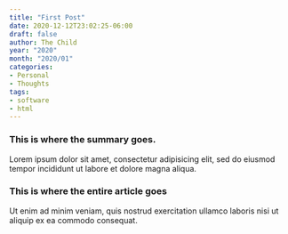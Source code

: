 ```yaml
---
title: "First Post"
date: 2020-12-12T23:02:25-06:00
draft: false
author: The Child
year: "2020"
month: "2020/01"
categories:
- Personal
- Thoughts
tags:
- software
- html
---
```


### This is where the summary goes.

Lorem ipsum dolor sit amet, consectetur adipisicing elit, sed do eiusmod
tempor incididunt ut labore et dolore magna aliqua.

<!--more-->

### This is where the entire article goes

Ut enim ad minim veniam, quis nostrud exercitation ullamco laboris nisi ut
aliquip ex ea commodo consequat.
